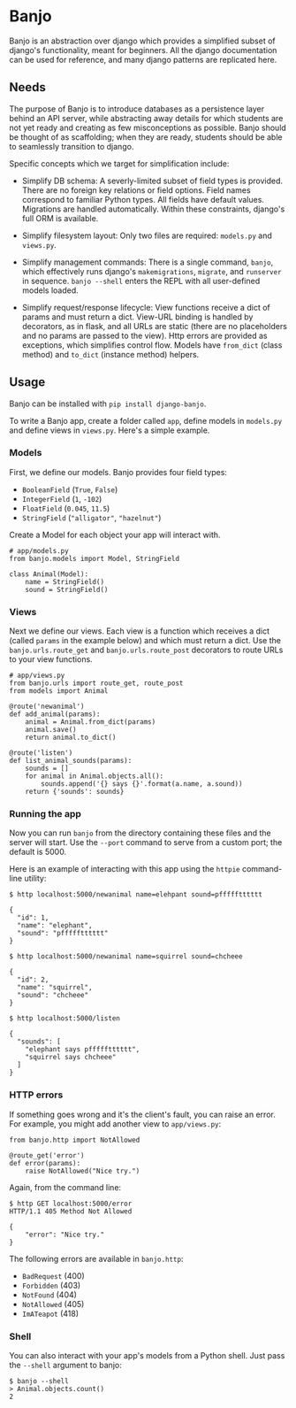 # Banjo

Banjo is an abstraction over django which provides a simplified subset of django's
functionality, meant for beginners. All the django documentation can be used for
reference, and many django patterns are replicated here.

## Needs

The purpose of Banjo is to introduce databases as a persistence layer behind an
API server, while abstracting away details for which students are not yet ready 
and creating as few misconceptions as possible. 
Banjo should be thought of as scaffolding; when they are ready, students should
be able to seamlessly transition to django.

Specific concepts which we target for simplification include:

- Simplify DB schema: A severly-limited subset of field types is provided.
  There are no foreign key relations or field options. Field names correspond to
  familiar Python types. All fields have default values. Migrations are handled
  automatically. Within these constraints, django's full ORM is available.

- Simplify filesystem layout: Only two files are required: `models.py` and
  `views.py`. 


- Simplify management commands: There is a single command, `banjo`, which
  effectively runs django's `makemigrations`, `migrate`, and `runserver` in sequence.
  `banjo --shell` enters the REPL with all user-defined models loaded.

- Simplify request/response lifecycle: View functions receive a dict of params and 
  must return a dict. View-URL binding is handled by decorators, as in flask, and all
  URLs are static (there are no placeholders and no params are passed to the
  view).  Http errors are provided as exceptions, which simplifies control flow. 
  Models have `from_dict` (class method) and `to_dict` (instance method) helpers.

## Usage

Banjo can be installed with `pip install django-banjo`.

To write a Banjo app, create a folder called `app`, define models in `models.py` and 
define views in `views.py`. Here's a simple example. 

### Models

First, we define our models. Banjo provides four field types:

- `BooleanField` (`True`, `False`)
- `IntegerField` (`1`, `-102`)
- `FloatField` (`0.045`, `11.5`)
- `StringField` (`"alligator"`, `"hazelnut"`)

Create a Model for each object your app will interact with.

    # app/models.py
    from banjo.models import Model, StringField

    class Animal(Model):
        name = StringField()
        sound = StringField()

### Views

Next we define our views. Each view is a function which receives a dict (called
`params` in the example below) and which must return a dict. Use the 
`banjo.urls.route_get` and `banjo.urls.route_post` decorators to route URLs to
your view functions. 
    
    # app/views.py
    from banjo.urls import route_get, route_post
    from models import Animal
    
    @route('newanimal')
    def add_animal(params):
        animal = Animal.from_dict(params)
        animal.save()
        return animal.to_dict()

    @route('listen')
    def list_animal_sounds(params):
        sounds = []
        for animal in Animal.objects.all():
            sounds.append('{} says {}'.format(a.name, a.sound))     
        return {'sounds': sounds}

### Running the app

Now you can run `banjo` from the directory containing these files and the server
will start. Use the `--port` command to serve from a custom port; the default is
5000.

Here is an example of interacting with this app using the `httpie` command-line
utility:

    $ http localhost:5000/newanimal name=elehpant sound=pffffftttttt

    { 
      "id": 1,
      "name": "elephant",
      "sound": "pffffftttttt"
    }

    $ http localhost:5000/newanimal name=squirrel sound=chcheee

    { 
      "id": 2,
      "name": "squirrel",
      "sound": "chcheee"
    }

    $ http localhost:5000/listen

    {
      "sounds": [
        "elephant says pffffftttttt",
        "squirrel says chcheee"
      ]
    }


### HTTP errors

If something goes wrong and it's the client's fault, you can raise an error.
For example, you might add another view to `app/views.py`:

    from banjo.http import NotAllowed

    @route_get('error')
    def error(params):
        raise NotAllowed("Nice try.")

Again, from the command line:

    $ http GET localhost:5000/error
    HTTP/1.1 405 Method Not Allowed
    
    {
        "error": "Nice try."
    }


The following errors are available in `banjo.http`:

- `BadRequest` (400)
- `Forbidden` (403)
- `NotFound` (404)
- `NotAllowed` (405)
- `ImATeapot` (418)

### Shell

You can also interact with your app's models from a Python shell. Just pass the
`--shell` argument to banjo:

    $ banjo --shell
    > Animal.objects.count()
    2

